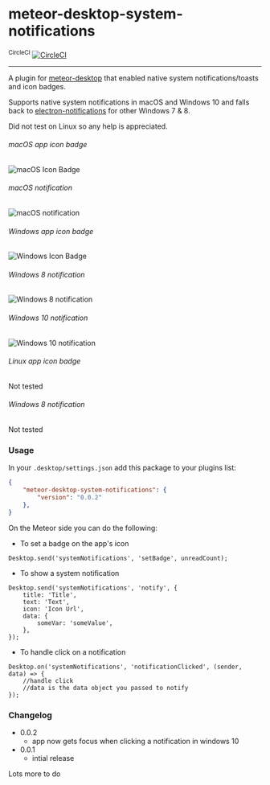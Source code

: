 # meteor-desktop-system-notifications
 
<sup>CircleCI</sup> [![CircleCI](https://circleci.com/gh/tzapu/meteor-desktop-system-notifications.svg?style=svg)](https://circleci.com/gh/tzapu/meteor-desktop-system-notifications)

---
A plugin for [meteor-desktop](https://www.npmjs.com/package/meteor-desktop) that enabled native system notifications/toasts and icon badges.

Supports native system notifications in macOS and Windows 10 and falls back to [electron-notifications](https://github.com/blainesch/electron-notifications) for other Windows 7 & 8.

Did not test on Linux so any help is appreciated.

###### macOS app icon badge
![macOS Icon Badge](http://i.imgur.com/00ALvjK.png)
###### macOS notification
![macOS notification](http://i.imgur.com/muLnGE4.png)

###### Windows app icon badge
![Windows Icon Badge]()
###### Windows 8 notification
![Windows 8 notification]()
###### Windows 10 notification
![Windows 10 notification]()

###### Linux app icon badge
Not tested
###### Windows 8 notification
Not tested


### Usage

In your `.desktop/settings.json` add this package to your plugins list:
```json
{
    "meteor-desktop-system-notifications": {
        "version": "0.0.2"
    },
}
```

On the Meteor side you can do the following:

- To set a badge on the app's icon
```
Desktop.send('systemNotifications', 'setBadge', unreadCount);
```

- To show a system notification
```
Desktop.send('systemNotifications', 'notify', {
    title: 'Title',
    text: 'Text',
    icon: 'Icon Url',
    data: {
        someVar: 'someValue',
    },
});
```

- To handle click on a notification
```
Desktop.on('systemNotifications', 'notificationClicked', (sender, data) => {
    //handle click
    //data is the data object you passed to notify
});
```

### Changelog
- 0.0.2
    - app now gets focus when clicking a notification in windows 10
- 0.0.1
    - intial release

Lots more to do
